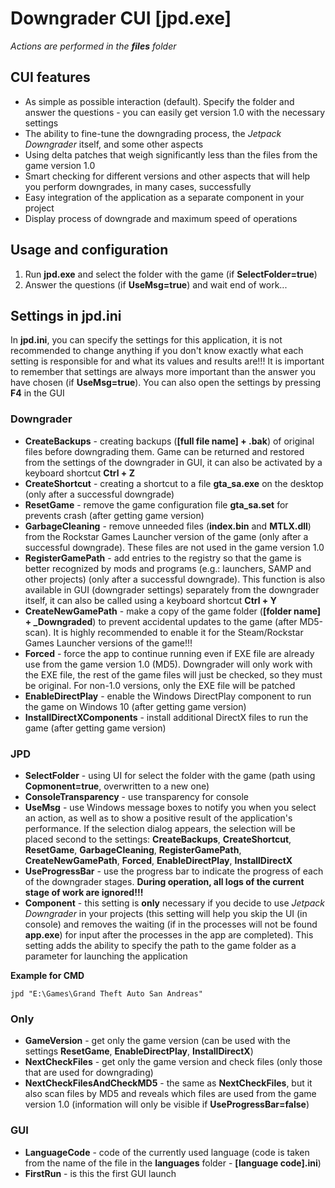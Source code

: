 # Downgrader CUI [jpd.exe]

*Actions are performed in the **files** folder*

## CUI features

* As simple as possible interaction (default). Specify the folder and answer the questions - you can easily get version 1.0 with the necessary settings
* The ability to fine-tune the downgrading process, the *Jetpack Downgrader* itself, and some other aspects
* Using delta patches that weigh significantly less than the files from the game version 1.0
* Smart checking for different versions and other aspects that will help you perform downgrades, in many cases, successfully
* Easy integration of the application as a separate component in your project
* Display process of downgrade and maximum speed of operations

## Usage and configuration

1. Run **jpd.exe** and select the folder with the game (if **SelectFolder=true**)
2. Answer the questions (if **UseMsg=true**) and wait end of work...

## Settings in jpd.ini

In **jpd.ini**, you can specify the settings for this application, it is not recommended to change anything if you don't know exactly what each setting is responsible for and what its values and results are!!! It is important to remember that settings are always more important than the answer you have chosen (if **UseMsg=true**). You can also open the settings by pressing **F4** in the GUI

### Downgrader

* **CreateBackups** - creating backups (**[full file name] + .bak**) of original files before downgrading them. Game can be returned and restored from the settings of the downgrader in GUI, it can also be activated by a keyboard shortcut **Ctrl + Z**
* **CreateShortcut** - creating a shortcut to a file **gta_sa.exe** on the desktop (only after a successful downgrade)
* **ResetGame** - remove the game configuration file **gta_sa.set** for prevents crash (after getting game version)
* **GarbageCleaning** - remove unneeded files (**index.bin** and **MTLX.dll**) from the Rockstar Games Launcher version of the game (only after a successful downgrade). These files are not used in the game version 1.0
* **RegisterGamePath** - add entries to the registry so that the game is better recognized by mods and programs (e.g.: launchers, SAMP and other projects) (only after a successful downgrade). This function is also available in GUI (downgrader settings) separately from the downgrader itself, it can also be called using a keyboard shortcut **Ctrl + Y**
* **CreateNewGamePath** - make a copy of the game folder (**[folder name] + _Downgraded**) to prevent accidental updates to the game (after MD5-scan). It is highly recommended to enable it for the Steam/Rockstar Games Launcher versions of the game!!!
* **Forced** - force the app to continue running even if EXE file are already use from the game version 1.0 (MD5). Downgrader will only work with the EXE file, the rest of the game files will just be checked, so they must be original. For non-1.0 versions, only the EXE file will be patched
* **EnableDirectPlay** - enable the Windows DirectPlay component to run the game on Windows 10 (after getting game version)
* **InstallDirectXComponents** - install additional DirectX files to run the game (after getting game version)

### JPD

* **SelectFolder** - using UI for select the folder with the game (path using **Copmonent=true**, overwritten to a new one)
* **ConsoleTransparency** - use transparency for console
* **UseMsg** - use Windows message boxes to notify you when you select an action, as well as to show a positive result of the application's performance. If the selection dialog appears, the selection will be placed second to the settings: **CreateBackups**, **CreateShortcut**, **ResetGame**, **GarbageCleaning**, **RegisterGamePath**, **CreateNewGamePath**, **Forced**, **EnableDirectPlay**, **InstallDirectX** 
* **UseProgressBar** - use the progress bar to indicate the progress of each of the downgrader stages. **During operation, all logs of the current stage of work are ignored!!!**
* **Component** - this setting is **only** necessary if you decide to use *Jetpack Downgrader* in your projects (this setting will help you skip the UI (in console) and removes the waiting (if in the processes will not be found **app.exe**) for input after the processes in the app are completed). This setting adds the ability to specify the path to the game folder as a parameter for launching the application

**Example for CMD**

  ```shell
jpd "E:\Games\Grand Theft Auto San Andreas"
  ```

### Only

* **GameVersion** - get only the game version (can be used with the settings **ResetGame**, **EnableDirectPlay**, **InstallDirectX**)
* **NextCheckFiles** - get only the game version and check files (only those that are used for downgrading)
* **NextCheckFilesAndCheckMD5** - the same as **NextCheckFiles**, but it also scan files by MD5 and reveals which files are used from the game version 1.0 (information will only be visible if **UseProgressBar=false**)

### GUI
* **LanguageCode** - code of the currently used language (code is taken from the name of the file in the **languages** folder - **[language code].ini**)
* **FirstRun** - is this the first GUI launch